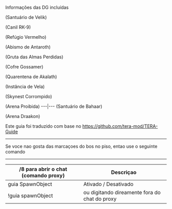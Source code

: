 Informações das DG incluídas

(Santuário de Velik)

(Canil RK-9)

(Refúgio Vermelho)

(Abismo de Antaroth)

(Gruta das Almas Perdidas)

(Cofre Gossamer)

(Quarentena de Akalath)

(Instância de Vela)

(Skynest Corrompido)

(Arena Proibida)
---|---
(Santuário de Bahaar)

(Arena Draakon)

Este guia foi traduzido com base no https://github.com/tera-mod/TERA-Guide

------
Se voce nao gosta das marcaçoes do bos no piso, entao use o seguinte comando




------

/8 para abrir o chat (comando proxy) | Descriçao
--- | ---
guia SpawnObject | Ativado / Desativado
!guia spawnObject  | ou digitando direamente fora do chat do proxy
